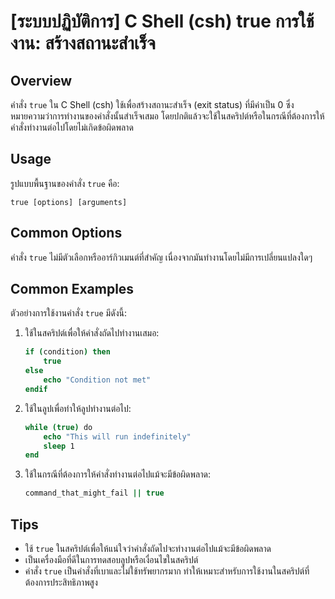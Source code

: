 # [ระบบปฏิบัติการ] C Shell (csh) true การใช้งาน: สร้างสถานะสำเร็จ

## Overview
คำสั่ง `true` ใน C Shell (csh) ใช้เพื่อสร้างสถานะสำเร็จ (exit status) ที่มีค่าเป็น 0 ซึ่งหมายความว่าการทำงานของคำสั่งนั้นสำเร็จเสมอ โดยปกติแล้วจะใช้ในสคริปต์หรือในกรณีที่ต้องการให้คำสั่งทำงานต่อไปโดยไม่เกิดข้อผิดพลาด

## Usage
รูปแบบพื้นฐานของคำสั่ง `true` คือ:

```
true [options] [arguments]
```

## Common Options
คำสั่ง `true` ไม่มีตัวเลือกหรืออาร์กิวเมนต์ที่สำคัญ เนื่องจากมันทำงานโดยไม่มีการเปลี่ยนแปลงใดๆ 

## Common Examples
ตัวอย่างการใช้งานคำสั่ง `true` มีดังนี้:

1. ใช้ในสคริปต์เพื่อให้คำสั่งถัดไปทำงานเสมอ:
   ```csh
   if (condition) then
       true
   else
       echo "Condition not met"
   endif
   ```

2. ใช้ในลูปเพื่อทำให้ลูปทำงานต่อไป:
   ```csh
   while (true) do
       echo "This will run indefinitely"
       sleep 1
   end
   ```

3. ใช้ในกรณีที่ต้องการให้คำสั่งทำงานต่อไปแม้จะมีข้อผิดพลาด:
   ```csh
   command_that_might_fail || true
   ```

## Tips
- ใช้ `true` ในสคริปต์เพื่อให้แน่ใจว่าคำสั่งถัดไปจะทำงานต่อไปแม้จะมีข้อผิดพลาด
- เป็นเครื่องมือที่ดีในการทดสอบลูปหรือเงื่อนไขในสคริปต์
- คำสั่ง `true` เป็นคำสั่งที่เบาและไม่ใช้ทรัพยากรมาก ทำให้เหมาะสำหรับการใช้งานในสคริปต์ที่ต้องการประสิทธิภาพสูง